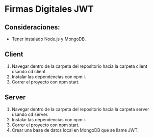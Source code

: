 # Firmas Digitales JWT

## Consideraciones: 

- Tener instalado Node.js y MongoDB.

## Client

1. Navegar dentro de la carpeta del repositorio hacia la carpeta client usando cd client.
2. Instalar las dependencias con npm i.
3. Correr el proyecto con npm start. 

## Server

1. Navegar dentro de la carpeta del repositorio hacia la carpeta server usando cd server.
2. Instalar las dependencias con npm i.
3. Correr el proyecto con npm start.
4. Crear una base de datos local en MongoDB que se llame JWT.